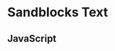 # Sandblocks Text

<script>
  import "src/client/tree-sitter.js"
  import md5 from "./md5.js"
</script>

<script>
  import  {SBParser, setConfig} from "./model.js"
  import {} from "./view.js";
  import {} from "./extensions/smalltalk.js";
  import {} from "./extensions/javascript.js";

  var baseDir = lively.query(this, "lively-container").getDir()
  setConfig({baseURL: baseDir})
 
  var ui = await (
    <sb-extension-scope enable="smalltalkTools" disable="">
      <sb-editor text={`initialize

  true ifTrue: [2 + 2]`} language="smalltalk"></sb-editor>
    </sb-extension-scope>)
  ui 
  
  // var inspector = await lively.create("lively-inspector")
  // inspector.inspect(node)
  // inspector
</script>

## JavaScript

<script>
  var ui = await (
    <sb-extension-scope enable="smalltalkTools" disable="">
      <sb-editor text={`function foo(a) { return a * 2}`} language="javascript"></sb-editor>
    </sb-extension-scope>)
  ui 
  
  // var inspector = await lively.create("lively-inspector")
  // inspector.inspect(node)
  // inspector
</script>